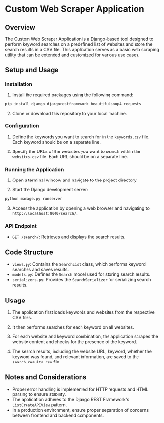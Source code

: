 # Custom Web Scraper Application

## Overview

The Custom Web Scraper Application is a Django-based tool designed to perform keyword searches on a predefined list of websites and store the search results in a CSV file. This application serves as a basic web scraping utility that can be extended and customized for various use cases.

## Setup and Usage

### Installation

1. Install the required packages using the following command:

```bash
pip install django djangorestframework beautifulsoup4 requests
```

2. Clone or download this repository to your local machine.

### Configuration

1. Define the keywords you want to search for in the `keywords.csv` file. Each keyword should be on a separate line.

2. Specify the URLs of the websites you want to search within the `websites.csv` file. Each URL should be on a separate line.

### Running the Application

1. Open a terminal window and navigate to the project directory.

2. Start the Django development server:

```bash
python manage.py runserver
```

3. Access the application by opening a web browser and navigating to `http://localhost:8000/search/`.

### API Endpoint

* `GET /search/`: Retrieves and displays the search results.

## Code Structure

* `views.py`: Contains the `SearchList` class, which performs keyword searches and saves results.
* `models.py`: Defines the `Search` model used for storing search results.
* `serializers.py`: Provides the `SearchSerializer` for serializing search results.

## Usage

1. The application first loads keywords and websites from the respective CSV files.

2. It then performs searches for each keyword on all websites.

3. For each website and keyword combination, the application scrapes the website content and checks for the presence of the keyword.

4. The search results, including the website URL, keyword, whether the keyword was found, and relevant information, are saved to the `search_results.csv` file.

## Notes and Considerations

* Proper error handling is implemented for HTTP requests and HTML parsing to ensure stability.
* The application adheres to the Django REST Framework's `ListCreateAPIView` pattern.
* In a production environment, ensure proper separation of concerns between frontend and backend components.

